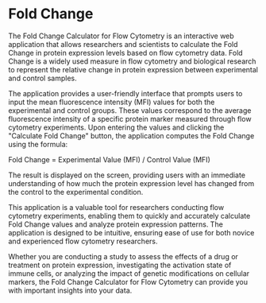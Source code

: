 # Fold Change

The Fold Change Calculator for Flow Cytometry is an interactive web application that allows researchers and scientists to calculate the Fold Change in protein expression levels based on flow cytometry data. Fold Change is a widely used measure in flow cytometry and biological research to represent the relative change in protein expression between experimental and control samples.

The application provides a user-friendly interface that prompts users to input the mean fluorescence intensity (MFI) values for both the experimental and control groups. These values correspond to the average fluorescence intensity of a specific protein marker measured through flow cytometry experiments. Upon entering the values and clicking the "Calculate Fold Change" button, the application computes the Fold Change using the formula:

Fold Change = Experimental Value (MFI) / Control Value (MFI)
 
The result is displayed on the screen, providing users with an immediate understanding of how much the protein expression level has changed from the control to the experimental condition.

This application is a valuable tool for researchers conducting flow cytometry experiments, enabling them to quickly and accurately calculate Fold Change values and analyze protein expression patterns. The application is designed to be intuitive, ensuring ease of use for both novice and experienced flow cytometry researchers.

Whether you are conducting a study to assess the effects of a drug or treatment on protein expression, investigating the activation state of immune cells, or analyzing the impact of genetic modifications on cellular markers, the Fold Change Calculator for Flow Cytometry can provide you with important insights into your data.
